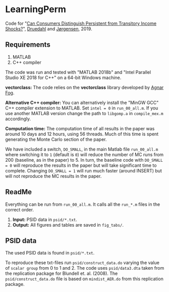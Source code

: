 # LearningPerm

Code for "[Can Consumers Distinguish Persistent from Transitory Income Shocks?](http://web.econ.ku.dk/druedahl/papers/2018_LearningPerm.pdf)", [Druedahl](http://web.econ.ku.dk/druedahl) and [Jørgensen](http://www.tjeconomics.com), 2019.

## Requirements

1. MATLAB 
2. C++ compiler

The code was run and tested with "MATLAB 2018b" and "Intel Parallel Studio XE 2018 for C++" on a 64-bit Windows machine.

**vectorclass:** The code relies on the **vectorclass** library developed by [Agnar Fog](https://www.agner.org/optimize/#vectorclass).

**Alternative C++ compiler:** You can alternatively install the "MinGW GCC" C++ compiler extension to MATLAB. Set `intel = 0` in `run_00_all.m`. If you use another MATLAB version change the path to `libgomp.a` in `compile_mex.m` accordingly. 

**Computation time:** The computation time of all results in the paper was around 10 days and 12 hours, using 56 threads. Much of this time is spent generating the Monte Carlo section of the paper. 

We have included a switch, `DO_SMALL`, in the main Matlab file `run_00_all.m` where switching it to `1` (default is `0`) will reduce the number of MC runs from 200 (baseline, as in the paper) to 5. 
In turn, the baseline code with `DO_SMALL = 0` will reproduce the results in the paper but will take significant time to complete. Changing `DO_SMALL = 1` will run much faster (around INSERT) but will not reproduce the MC results in the paper.  

## ReadMe

Everything can be run from `run_00_all.m`. It calls all the `run_*.m` files in the correct order.

1. **Input:** PSID data in `psid/*.txt`.
2. **Output:** All figures and tables are saved in `fig_tabs/`.

## PSID data

The used PSID data is found in `psid/*.txt`. 

To reproduce these txt-files run `psid/construct_data.do` varying the value of `scalar group` from 0 to 1 and 2. The code uses `psid/data3.dta` taken from the replication package for Blundell et. al. (2008). The `psid/construct_data.do` file is based on `mindist_AER.do` from this replication package.
